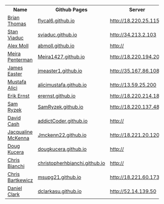 <table>
  <tr>
    <th>Name</th>
    <th>Github Pages</th>
    <th>Server</th>
  </tr>
 <tr>
    <td><a href="https://github.com/flycal6">Brian Thomas</a></td>
    <td><a href="https://flycal6.github.io">flycal6.github.io</a></td>
    <td><a href="http://18.220.25.115/">http://18.220.25.115/</a></td>
  </tr>
 <tr>
    <td><a href="https://github.com/sviaduc">Stan Viaduc</a></td>
    <td><a href="https://sviaduc.github.io">sviaduc.github.io</a></td>
    <td><a href="http://34.213.2.103">http://34.213.2.103</a></td>
  </tr>
 <tr>
    <td><a href="https://github.com/abmoll">Alex Moll</a></td>
    <td><a href="https://abmoll.github.io">abmoll.github.io</a></td>
    <td><a href="http://">http://</a></td>
  </tr>
 <tr>
    <td><a href="https://github.com/Meira1427">Meira  Penterman</a></td>
    <td><a href="https://Meira1427.github.io">Meira1427.github.io</a></td>
    <td><a href="http://18.220.194.202/">http://18.220.194.202/</a></td>
  </tr>
 <tr>
    <td><a href="https://github.com/jmeaster1">James Easter</a></td>
    <td><a href="https://jmeaster1.github.io">jmeaster1.github.io</a></td>
    <td><a href="http://35.167.86.108/">http://35.167.86.108/</a></td>
  </tr>
 <tr>
    <td><a href="https://github.com/alicimustafa">Mustafa Alici</a></td>
    <td><a href="https://alicimustafa.github.io">alicimustafa.github.io</a></td>
    <td><a href="http://13.59.25.200">http://13.59.25.200</a></td>
  </tr>
 <tr>
    <td><a href="https://github.com/erernst">Erik Ernst</a></td>
    <td><a href="https://erernst.github.io">erernst.github.io</a></td>
    <td><a href="http://18.220.214.189">http://18.220.214.189</a></td>
  </tr>
 <tr>
    <td><a href="https://github.com/SamRyzek">Sam Ryzek</a></td>
    <td><a href="https://SamRyzek.github.io">SamRyzek.github.io</a></td>
    <td><a href="http://18.220.137.48">http://18.220.137.48</a></td>
  </tr>
 <tr>
    <td><a href="https://github.com/addictCoder">David Cash</a></td>
    <td><a href="https://addictCoder.github.io">addictCoder.github.io</a></td>
    <td><a href="http://">http://</a></td>
  </tr>
 <tr>
    <td><a href="https://github.com/Jmckenn22">Jacqualine McKenna</a></td>
    <td><a href="https://Jmckenn22.github.io">Jmckenn22.github.io</a></td>
    <td><a href="http://18.221.20.120">http://18.221.20.120</a></td>
  </tr>
 <tr>
    <td><a href="https://github.com/dougkucera">Doug Kucera</a></td>
    <td><a href="https://dougkucera.github.io">dougkucera.github.io</a></td>
    <td><a href="http://">http://</a></td>
  </tr>
 <tr>
    <td><a href="https://github.com/christopherhbianchi">Chris Bianchi</a></td>
    <td><a href="https://christopherhbianchi.github.io">christopherhbianchi.github.io</a></td>
    <td><a href="http://">http://</a></td>
  </tr>
 <tr>
    <td><a href="https://github.com/msupg21">Chris Bartkewicz</a></td>
    <td><a href="https://msupg21.github.io">msupg21.github.io</a></td>
    <td><a href="http://18.221.60.173/">http://18.221.60.173/</a></td>
  </tr>
 <tr>
    <td><a href="https://github.com/dclarkasu">Daniel Clark</a></td>
    <td><a href="https://dclarkasu.github.io">dclarkasu.github.io</a></td>
    <td><a href="http://52.14.139.50">http://52.14.139.50</a></td>
  </tr>
</table>
